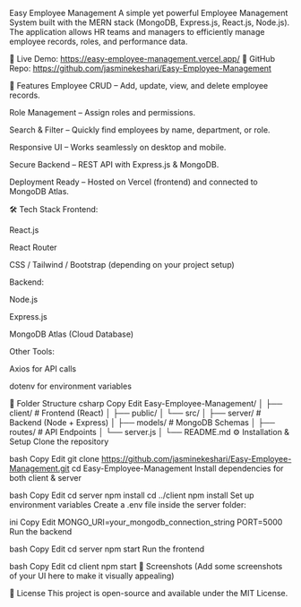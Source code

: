 Easy Employee Management
A simple yet powerful Employee Management System built with the MERN stack (MongoDB, Express.js, React.js, Node.js).
The application allows HR teams and managers to efficiently manage employee records, roles, and performance data.

🚀 Live Demo: https://easy-employee-management.vercel.app/
📂 GitHub Repo: https://github.com/jasminekeshari/Easy-Employee-Management

📌 Features
Employee CRUD – Add, update, view, and delete employee records.

Role Management – Assign roles and permissions.

Search & Filter – Quickly find employees by name, department, or role.

Responsive UI – Works seamlessly on desktop and mobile.

Secure Backend – REST API with Express.js & MongoDB.

Deployment Ready – Hosted on Vercel (frontend) and connected to MongoDB Atlas.

🛠 Tech Stack
Frontend:

React.js

React Router

CSS / Tailwind / Bootstrap (depending on your project setup)

Backend:

Node.js

Express.js

MongoDB Atlas (Cloud Database)

Other Tools:

Axios for API calls

dotenv for environment variables

📂 Folder Structure
csharp
Copy
Edit
Easy-Employee-Management/
│
├── client/               # Frontend (React)
│   ├── public/
│   └── src/
│
├── server/               # Backend (Node + Express)
│   ├── models/           # MongoDB Schemas
│   ├── routes/           # API Endpoints
│   └── server.js
│
└── README.md
⚙️ Installation & Setup
Clone the repository

bash
Copy
Edit
git clone https://github.com/jasminekeshari/Easy-Employee-Management.git
cd Easy-Employee-Management
Install dependencies for both client & server

bash
Copy
Edit
cd server
npm install
cd ../client
npm install
Set up environment variables
Create a .env file inside the server folder:

ini
Copy
Edit
MONGO_URI=your_mongodb_connection_string
PORT=5000
Run the backend

bash
Copy
Edit
cd server
npm start
Run the frontend

bash
Copy
Edit
cd client
npm start
📸 Screenshots
(Add some screenshots of your UI here to make it visually appealing)

📜 License
This project is open-source and available under the MIT License.















